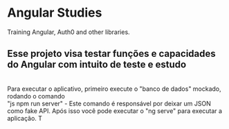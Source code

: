 <h1>Angular Studies </h2>
Training Angular, Auth0 and other libraries.
<h2> Esse projeto visa testar funções e capacidades do Angular com intuito de teste e estudo </h2><br>
Para executar o aplicativo, primeiro execute o "banco de dados" mockado, rodando o comando <br>
"js npm run server" 
- Este comando é responsável por deixar um JSON como fake API.
Após isso você pode executar o "ng serve" para executar a aplicação.
T
